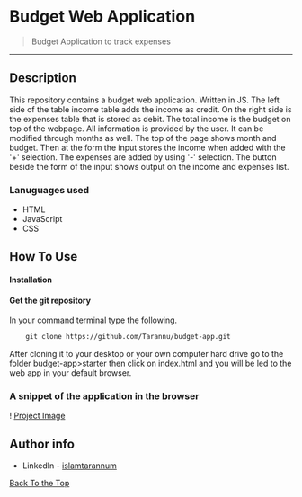 # Budget Web Application
>Budget Application to track expenses

---
## Description
This repository contains a budget web application. Written in JS. The left side of the table income table adds the income as credit. On the right side is the expenses table that is stored as debit.
The total income is the budget on top of the webpage. All information is provided by the user. It can be modified through months as well. The top of the page shows month and budget.
Then at the form the input stores the income when added with the '+' selection. The expenses are added by using '-' selection. The button beside the form of the input shows output on the income and expenses list.

### Lanuguages used
- HTML
- JavaScript
- CSS

## How To Use

#### Installation

#### Get the git repository
In your command terminal type the following. 
```html
    git clone https://github.com/Tarannu/budget-app.git
```
 After cloning it to your desktop or your own computer hard drive go to the folder budget-app>starter then click on index.html and you will be led to the web app in your default browser.

### A snippet of the application in the browser
! [Project Image](Capture.JPG)



## Author info

- LinkedIn - [islamtarannum](https://www.linkedin.com/in/islamtarannum/)

[Back To the Top](#project-name)